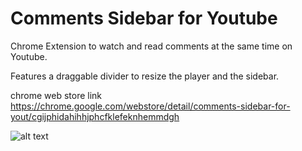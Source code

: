 # Comments Sidebar for Youtube

Chrome Extension to watch and read comments at the same time on Youtube.

Features a draggable divider to resize the player and the sidebar.

chrome web store link https://chrome.google.com/webstore/detail/comments-sidebar-for-yout/cgijphidahihhjphcfklefeknhemmdgh

![alt text](https://raw.githubusercontent.com/tberghuis/watch-and-read-comments-for-youtube/master/assets/screenshot.png)

